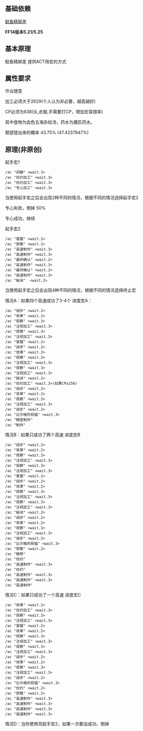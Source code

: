 ## 基础依赖

[鲶鱼精邮差](https://nga.178.com/read.php?tid=19724323)

**FF14版本5.21/5.25**

## 基本原理

鲶鱼精邮差 提供ACT用宏的方式

## 属性要求

作业随意

加工必须大于2629(个人认为非必要，越高越好)

CP必须为638(头,衣服,手需要打CP，增加宏容错率)

其中食物为血色五海杂烩汤，药水为魔匠药水。

期望搓出来的概率 43.75% (47.4237947%)

## 原理(**非原创**)

起手宏1
```
/ac "闲静" <wait.3>
/ac "俭约加工" <wait.3>
/ac "俭约加工" <wait.3>
/ac "专心加工" <wait.3> 
```
当使用起手宏之后会出现2种不同的情况，根据不同的情况选择起手宏2

专心失败，倒掉 50%

专心成功，继续

起手宏2
```
/ac "掌握" <wait.2>
/ac "崇敬" <wait.2>
/ac "高速制作" <wait.3>
/ac "高速制作" <wait.3>
/ac "最终确认" <wait.2>
/ac "高速制作" <wait.3>
/ac "最终确认" <wait.2>
/ac "高速制作" <wait.3>
/ac "秘诀"  <wait.2>
```

当使用起手宏之后会出现4种不同的情况，根据不同的情况选择终止宏

情况A：如果四个高速成功了3-4个
进度宏A：
```
/ac "阔步" <wait.2>
/ac "改革" <wait.2>
/ac "观察" <wait.3>
/ac "注视加工" <wait.3>
/ac "观察" <wait.3>
/ac "注视加工" <wait.3>
/ac "掌握" <wait.2>
/ac "阔步" <wait.2>
/ac "改革" <wait.2>
/ac "观察" <wait.3>
/ac "注视加工" <wait.3>
/ac "观察" <wait.3>
/ac "注视加工" <wait.3>
/ac "秘诀" <wait.2>
/ac "俭约加工" <wait.3>(如果CP≥156)
/ac "阔步" <wait.2> 
/ac "改革" <wait.2>
/ac "观察" <wait.3>
/ac "注视加工" <wait.3>
/ac "阔步" <wait.2>
/ac "比尔格的祝福" <wait.3>
/ac "精密制作" 
/ac "制作"
```

情况B：如果只成功了两个高速
进度宏B
```
/ac "阔步" <wait.2>
/ac "改革" <wait.2>
/ac "观察" <wait.3>
/ac "注视加工" <wait.3>
/ac "观察" <wait.3>
/ac "注视加工" <wait.3>
/ac "掌握" <wait.2>
/ac "阔步" <wait.2>
/ac "改革" <wait.2>
/ac "观察" <wait.3>
/ac "注视加工" <wait.3>
/ac "观察" <wait.3>
/ac "注视加工" <wait.3>
/ac "秘诀" <wait.2>
/ac "阔步" <wait.2> 
/ac "改革" <wait.2>
/ac "观察" <wait.3>
/ac "注视加工" <wait.3>
/ac "阔步" <wait.2>
/ac "比尔格的祝福" <wait.3>
/ac "崇敬" <wait.2>
/ac "精修" 
/ac "俭约" 
/ac "高速制作" <wait.3>
/ac "俭约" 
/ac "高速制作" <wait.3>
/ac "高速制作" <wait.3>
/ac "高速制作" 
```

情况C：如果只成功了一个高速
进度宏C
```
/ac "改革" <wait.2>
/ac "俭约加工" <wait.3>
/ac "观察" <wait.3>
/ac "注视加工" <wait.3>
/ac "掌握" <wait.2>
/ac "改革" <wait.2>
/ac "观察" <wait.3>
/ac "注视加工" <wait.3>
/ac "观察" <wait.3>
/ac "注视加工" <wait.3>
/ac "阔步" <wait.2>
/ac "改革" <wait.2>
/ac "观察" <wait.3>
/ac "注视加工" <wait.3>
/ac "阔步" <wait.2>
/ac "比尔格的祝福" <wait.3>
/ac "俭约" <wait.2>
/ac "崇敬" <wait.2>
/ac "高速制作" <wait.3>
/ac "高速制作" <wait.3>
/ac "高速制作" <wait.3>
/ac "高速制作" <wait.3>
```

情况D：当你使用完起手宏2，如果一次都没成功，倒掉


